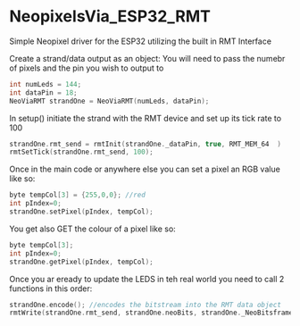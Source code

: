 # NeopixelsVia_ESP32_RMT
Simple Neopixel driver for the ESP32 utilizing the built in RMT Interface

Create a strand/data output as an object:
You will need to pass the numebr of pixels and the pin you wish to output to
```C++
int numLeds = 144;
int dataPin = 18;
NeoViaRMT strandOne = NeoViaRMT(numLeds, dataPin);
```

In setup() initiate the strand with the RMT device and set up its tick rate to 100
```C++
strandOne.rmt_send = rmtInit(strandOne._dataPin, true, RMT_MEM_64  )
rmtSetTick(strandOne.rmt_send, 100);
```

Once in the main code or anywhere else you can set a pixel an RGB value like so:
```C++
byte tempCol[3] = {255,0,0}; //red
int pIndex=0;
strandOne.setPixel(pIndex, tempCol);
```

You get also GET the colour of a pixel like so:
```C++
byte tempCol[3];
int pIndex=0;
strandOne.getPixel(pIndex, tempCol);
```

Once you ar eready to update the LEDS in teh real world you need to call 2 functions in this order:
```C++
strandOne.encode(); //encodes the bitstream into the RMT data object
rmtWrite(strandOne.rmt_send, strandOne.neoBits, strandOne._NeoBitsframeLength); //Writes data to the leds 
```
